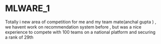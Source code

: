 # MLWARE_1
Totally i new area of competition for me and my team mate(anchal gupta ) , we havent work on recommendation system before , but was a nice experience to compete with 100 teams on a national platform and securing a rank of 29th

